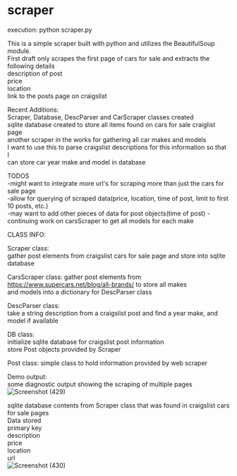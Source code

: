 # scraper

execution: python scraper.py

This is a simple scraper built with python and utilizes the BeautifulSoup module.  
First draft only scrapes the first page of cars for sale and extracts the following details  
  description of post  
  price  
  location  
  link to the posts page on craigslist  

Recent Additions:  
Scraper, Database, DescParser and CarScraper classes created  
sqlite database created to store all items found on cars for sale craiglist page  
another scraper in the works for gathering all car makes and models  
  I want to use this to parse craigslist descriptions for this information so that I  
  can store car year make and model in database  
  
TODOS  
-might want to integrate more url's for scraping more than just the cars for sale page  
-allow for querying of scraped data(price, location, time of post, limit to first 10 posts, etc.)  
-may want to add other pieces of data for post objects(time of post) 
-continuing work on carsScraper to get all models for each make  

CLASS INFO:  
  
Scraper class:  
gather post elements from craigslist cars for sale page and store into sqlite database  

CarsScraper class:
gather post elements from  https://www.supercars.net/blog/all-brands/ to store all makes  
and models into a dictionary for DescParser class 

DescParser class:  
take a string description from a craigslist post and find a year make, and model if available  

DB class:  
initialize sqlite database for craigslist post information  
store Post objects provided by Scraper

Post class:
simple class to hold information provided by web scraper 


Demo output:  
some diagnostic output showing the scraping of multiple pages  
![Screenshot (429)](https://user-images.githubusercontent.com/43590688/143510463-be984d09-189f-45c0-b969-45ab573bdffc.png)  

sqlite database contents from Scraper class that was found in craigslist cars for sale pages  
  Data stored  
  primary key  
  description  
  price  
  location  
  url  
![Screenshot (430)](https://user-images.githubusercontent.com/43590688/143510494-568a0f48-3ba1-468f-9a4e-1a2133191de9.png)

